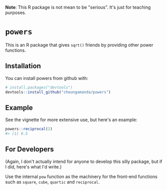 
<!-- README.md is generated from README.Rmd. Please edit that file -->
**Note**: This R package is not mean to be "serious". It's just for teaching purposes.

`powers`
========

This is an R package that gives `sqrt()` friends by providing other power functions.

Installation
------------

You can install powers from github with:

``` r
# install.packages("devtools")
devtools::install_github("cheungamanda/powers")
```

Example
-------

See the vignette for more extensive use, but here's an example:

``` r
powers::reciprocal(2)
#> [1] 0.5
```

For Developers
--------------

(Again, I don't actually intend for anyone to develop this silly package, but if I did, here's what I'd write.)

Use the internal `pow` function as the machinery for the front-end functions such as `square`, `cube`, `quartic` and `reciprocal`.
